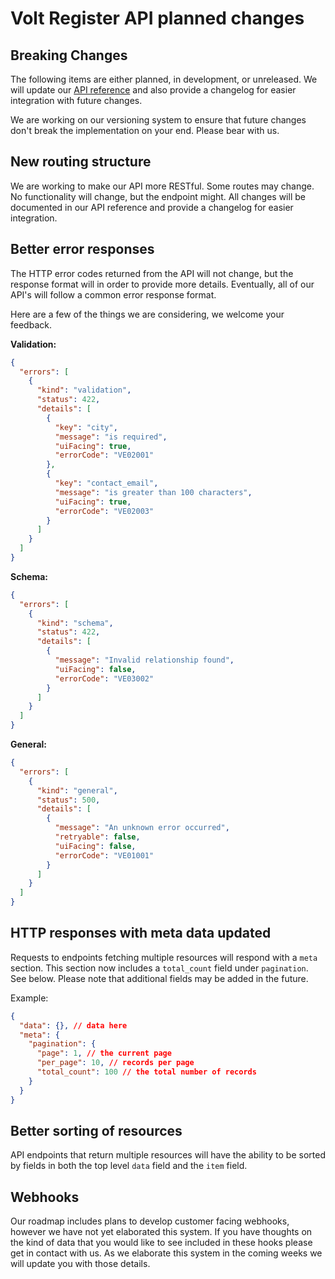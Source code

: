 # Volt Register API planned changes

## Breaking Changes

The following items are either planned, in development, or unreleased. We will update our [API reference](https://register-sandbox.ascri.be/docs) and also provide a changelog for easier integration with future changes.

We are working on our versioning system to ensure that future changes don't break the implementation on your end. Please bear with us.

## New routing structure

We are working to make our API more RESTful. Some routes may change. No functionality will change, but the endpoint might. All changes will be documented in our API reference and provide a changelog for easier integration.

## Better error responses

The HTTP error codes returned from the API will not change, but the response format will in order to provide more details. Eventually, all of our API's will follow a common error response format.

Here are a few of the things we are considering, we welcome your feedback.

**Validation:**
```json
{
  "errors": [
    {
      "kind": "validation",
      "status": 422,
      "details": [
        {
          "key": "city",
          "message": "is required",
          "uiFacing": true,
          "errorCode": "VE02001"
        },
        {
          "key": "contact_email",
          "message": "is greater than 100 characters",
          "uiFacing": true,
          "errorCode": "VE02003"
        }
      ]
    }
  ]
}
```

**Schema:**
```json
{
  "errors": [
    {
      "kind": "schema",
      "status": 422,
      "details": [
        {
          "message": "Invalid relationship found",
          "uiFacing": false,
          "errorCode": "VE03002"
        }
      ]
    }
  ]
}
```

**General:**
```json
{
  "errors": [
    {
      "kind": "general",
      "status": 500,
      "details": [
        {
          "message": "An unknown error occurred",
          "retryable": false,
          "uiFacing": false,
          "errorCode": "VE01001"
        }
      ]
    }
  ]
}
```

## HTTP responses with meta data updated

Requests to endpoints fetching multiple resources will respond with a `meta` section. This section now includes a `total_count` field under `pagination`. See below. Please note that additional fields may be added in the future.

Example:

```json
{
  "data": {}, // data here
  "meta": {
    "pagination": {
      "page": 1, // the current page
      "per_page": 10, // records per page
      "total_count": 100 // the total number of records
    }
  }
}
```

## Better sorting of resources

API endpoints that return multiple resources will have the ability to be sorted by fields in both the top level `data` field and the `item` field.

## Webhooks

Our roadmap includes plans to develop customer facing webhooks, however we have not yet elaborated this system. If you have thoughts on the kind of data that you would like to see included in these hooks please get in contact with us. As we elaborate this system in the coming weeks we will update you with those details.
